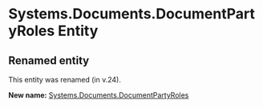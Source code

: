 # Systems.Documents.DocumentPartyRoles Entity

## Renamed entity

This entity was renamed (in v.24).

**New name:** [Systems.Documents.DocumentPartyRoles](Systems.Documents.DocumentPartyRoles.md)
